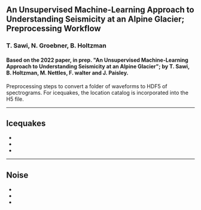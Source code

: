 ## An Unsupervised Machine-Learning Approach to Understanding Seismicity at an Alpine Glacier; Preprocessing Workflow
### T. Sawi, N. Groebner, B. Holtzman
#### Based on the 2022 paper, in prep. "An Unsupervised Machine-Learning Approach to Understanding Seismicity at an Alpine Glacier"; by T. Sawi, B. Holtzman, M. Nettles, F. walter and J. Paisley. 


Preprocessing steps to convert a folder of waveforms to HDF5 of spectrograms. For icequakes, the location catalog is incorporated into the H5 file.  

__________________

## Icequakes
* 
*
*



__________________

## Noise
* 
*
*

